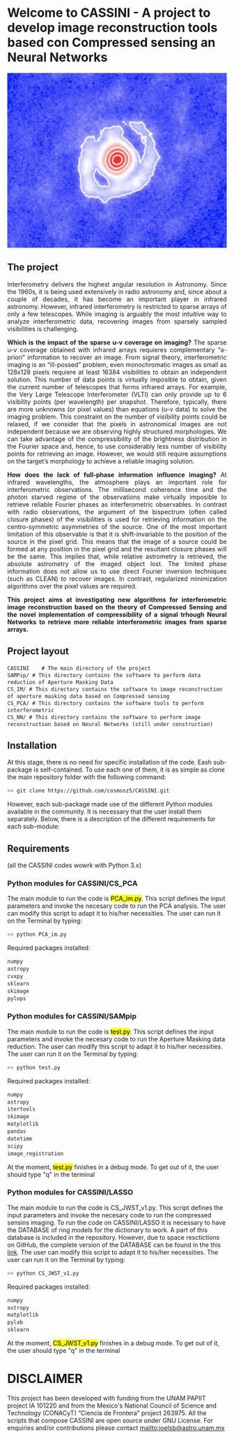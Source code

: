 # Welcome to CASSINI - A project to develop image reconstruction tools based con Compressed sensing an Neural Networks 

<p align="center">
  <img width="800" height="400" src="im/disk1.png">
</p>

## The project 
<p align="justify">
Interferometry delivers the highest angular resolution in Astronomy. Since the 1960s, it is being used extensively in radio astronomy and, since about a couple of decades, it has become an important player in infrared astronomy. However, infrared interferometry is restricted to sparse arrays of only a few telescopes. While imaging is arguably the most intuitive way to analyze interferometric data, recovering images from sparsely sampled visibilities is challenging. 
</p>

<p align="justify">
<strong>Which is the impact of the sparse u-v coverage on imaging?</strong>
The sparse u-v coverage obtained with infrared arrays requieres complementary “a-priori” information to recover an image. From signal theory, interferometric imaging is an “ill-possed” problem, even monochromatic images as small as 128x128 pixels requiere at least 16384 visibilities to obtain an independent solution. This number of data points is virtually imposible to obtain, given the current number of telescopes that forms infrared arrays. For example, the Very Large Telescope Interferometer (VLTI) can only provide up to 6 visibility points (per wavelength) per snapshot. Therefore, typically, there are more unknowns (or pixel values) than equations (u-v data) to solve the imaging problem. This constraint on the number of visibility points could be relaxed, if we consider that the pixels in astronomical images are not independent because we are observing highly structured morphologies. We can take advantage of the compressibility of the brightness distribution in the Fourier space and, hence, to use considerably less number of visibility points for retrieving an image. However, we would still require assumptions on the target’s morphology to achieve a reliable imaging solution. 
</p>

<p align="justify">
<strong>How does the lack of full-phase information influence imaging?</strong>
At infrared wavelengths, the atmosphere plays an important role for interferometric observations. The millisecond coherence time and the photon starved regime of the observations make virtually imposible to retrieve reliable Fourier phases as interferometric observables. In contrast with radio observations, the argument of the bispectrum (often called closure phases) of the visibilities is used for retrieving information on the centro-symmetric asymmetries of the source. One of the most important limitation of this observable is that it is shift-invariable to the position of the source in the pixel grid. This means that the image of a source could be formed at any position in the pixel grid and the resultant closure phases will be the same. This implies that, while relative astrometry is retrieved, the absolute astrometry of the imaged object lost. The limited phase information does not allow us to use direct Fourier inversion techniques (such as CLEAN) to recover images. In contrast, regularized minimization algorithms over the pixel values are required. 
</p>

<p align="justify">
<strong>This project aims at investigating new algorithms for interferometric image reconstruction based on the theory of Compressed Sensing and the novel implementation of compressibility of a signal trhough  Neural Networks to retrieve more reliable interferometric images from sparse arrays.</strong>
</p>


## Project layout

    CASSINI    # The main directory of the project
    SAMPip/ # This directory contains the software to perform data reduction of Aperture Masking Data
    CS_IM/ # This directory contains the software to image reconstruction of aperture masking data based on Compressed sensing 
    CS_PCA/ # This directory contains the software tools to perform interferometric
    CS_NN/ # This directory contains the software to perform image reconstruction based on Neural Networks (still under construction) 
    
## Installation 

At this stage, there is no need for specific installation of the code. Eash sub-package is self-contained. To use each one of them, it is as simple as clone the main repository folder with the following command: 

``` bash
>> git clone https://github.com/cosmosz5/CASSINI.git
```

However, each sub-package made use of the different Python modules available in the community. It is necessary that the user install them separately. Below, there is a description of the different requirements for each sub-module:

## Requirements 
(all the CASSINI codes wowrk with Python 3.x)

### Python modules for CASSINI/CS_PCA

The main module to run the code is <mark>PCA_im.py</mark>. This script defines the input parameters and invoke the necesary code to run the PCA analysis. The user can modify this script to adapt it to his/her necessities. The user can run it on the Terminal by typing: 

``` bash
>> python PCA_im.py
```



Required packages installed:

``` bash
numpy
astropy
cvxpy
sklearn
skimage
pylops
```

### Python modules for CASSINI/SAMpip

The main module to run the code is <mark>test.py</mark>. This script defines the input parameters and invoke the necesary code to run the Aperture Masking data reduction. The user can modify this script to adapt it to his/her necessities. The user can run it on the Terminal by typing: 

``` bash
>> python test.py
``` 

Required packages installed:

``` bash
numpy 
astropy
itertools
skimage
matplotlib
pandas
datetime
scipy
image_registration
```
At the moment, <mark>test.py</mark> finishes in a debug mode. To get out of it, the user should type "q" in the terminal


### Python modules for CASSINI/LASSO

The main module to run the code is CS_JWST_v1.py. This script defines the input parameters and invoke the necesary code to run the compressed sensins imaging. To run the code on CASSINI/LASSO it is necessary to have the DATABASE of ring models for the dictionary to work. A part of this database is included in the repository. However, due to space resctictions on GitHub, the complete version of the DATABASE can be found in the this [link](https://www.dropbox.com/sh/mtadpwbpns6nsvf/AABYHEQiMpuWPGvMvLqVLACVa?dl=0). The user can modify this script to adapt it to his/her necessities. The user can run it on the Terminal by typing: 

``` bash
>> python CS_JWST_v1.py
``` 

Required packages installed:

``` bash
numpy
astropy
matplotlib
pylab
sklearn
```
At the moment, <mark>CS_JWST_v1.py</mark> finishes in a debug mode. To get out of it, the user should type "q" in the terminal

# DISCLAIMER

This project has been developed with funding from the UNAM PAPIIT project IA 101220 and from the Mexico's National Council of Science and Technology (CONACyT) “Ciencia de Frontera” project 263975. All the scripts that compose CASSINI are open source under GNU License. For enquiries and/or contributions please  contact <mailto:joelsb@astro.unam.mx>


